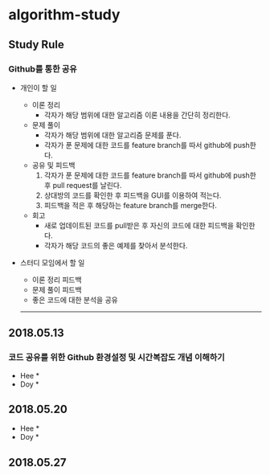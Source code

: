 # algorithm-study

## Study Rule
### Github를 통한 공유
* 개인이 할 일
    * 이론 정리
        * 각자가 해당 범위에 대한 알고리즘 이론 내용을 간단히 정리한다.
    * 문제 풀이
        * 각자가 해당 범위에 대한 알고리즘 문제를 푼다.
        * 각자가 푼 문제에 대한 코드를 feature branch를 따서 github에 push한다.
    * 공유 및 피드백
        1. 각자가 푼 문제에 대한 코드를 feature branch를 따서 github에 push한 후 pull request를 날린다.
        2. 상대방의 코드를 확인한 후 피드백을 GUI를 이용하여 적는다.
        3. 피드백을 적은 후 해당하는 feature branch를 merge한다.
    * 회고
        * 새로 업데이트된 코드를 pull받은 후 자신의 코드에 대한 피드백을 확인한다.
        * 각자가 해당 코드의 좋은 예제를 찾아서 분석한다.
* 스터디 모임에서 할 일
    * 이론 정리 피드백
    * 문제 풀이 피드백
    * 좋은 코드에 대한 분석을 공유

    ---

## 2018.05.13
### 코드 공유를 위한 Github 환경설정 및 시간복잡도 개념 이해하기
* Hee
    * 
* Doy
    * 

## 2018.05.20
* Hee
    *
* Doy
    *

## 2018.05.27
